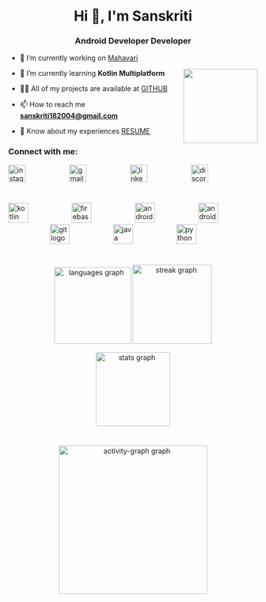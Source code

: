 <h1 align="center">Hi 👋, I'm Sanskriti</h1>
<h3 align="center">Android Developer Developer</h3>

- 🔭 I’m currently working on [Mahavari](https://github.com/Sanskriti1804/Mensinator.git)

<img align="right" height="150" src="https://i.imgflip.com/65efzo.gif"  />

- 🌱 I’m currently learning **Kotlin Multiplatform**

- 👨‍💻 All of my projects are available at [GITHUB](https://github.com/Sanskriti1804)

- 📫 How to reach me **sanskriti182004@gmail.com**

- 📄 Know about my experiences [RESUME]()


<h3 align="left">Connect with me:</h3>
<div align="left">
  <img src="https://img.shields.io/static/v1?message=Instagram&logo=instagram&label=&color=E4405F&logoColor=white&labelColor=&style=for-the-badge" height="35" alt="instagram logo"  />
   <img width="80" />
  <img src="https://img.shields.io/static/v1?message=Gmail&logo=gmail&label=&color=D14836&logoColor=white&labelColor=&style=for-the-badge" height="35" alt="gmail logo"  />
   <img width="80" />
  <img src="https://img.shields.io/static/v1?message=LinkedIn&logo=linkedin&label=&color=0077B5&logoColor=white&labelColor=&style=for-the-badge" height="35" alt="linkedin logo"  />
   <img width="80" />
   <img src="https://img.shields.io/static/v1?message=Discord&logo=discord&label=&color=7289DA&logoColor=white&labelColor=&style=for-the-badge" height="35" alt="discord logo"  />
</div>
<h1></h1>

<div align="left">
  <img src="https://cdn.jsdelivr.net/gh/devicons/devicon/icons/kotlin/kotlin-original.svg" height="40" alt="kotlin logo"  />
  <img width="80" />
  <img src="https://cdn.jsdelivr.net/gh/devicons/devicon/icons/firebase/firebase-plain.svg" height="40" alt="firebase logo"  />
  <img width="80" />
  <img src="https://cdn.jsdelivr.net/gh/devicons/devicon/icons/android/android-original.svg" height="40" alt="android logo"  />
  <img width="80" />
  <img src="https://cdn.jsdelivr.net/gh/devicons/devicon/icons/androidstudio/androidstudio-original.svg" height="40" alt="androidstudio logo"  />
  <img width="80" />
  <img src="https://cdn.jsdelivr.net/gh/devicons/devicon/icons/git/git-original.svg" height="40" alt="git logo"  />
  <img width="80" />
  <img src="https://cdn.jsdelivr.net/gh/devicons/devicon/icons/java/java-original.svg" height="40" alt="java logo"  />
  <img width="80" />
  <img src="https://cdn.jsdelivr.net/gh/devicons/devicon/icons/python/python-original.svg" height="40" alt="python logo"  />
</div>
<h1></h1>
<div align="center">
  <img src="https://github-readme-stats.vercel.app/api/top-langs?username=sanskriti1804&locale=en&hide_title=false&layout=compact&card_width=320&langs_count=5&theme=dracula&hide_border=false&order=2" height="155" alt="languages graph"  />
  <img src="https://streak-stats.demolab.com?user=sanskriti1804&locale=en&mode=daily&theme=dracula&hide_border=false&border_radius=5&order=3" height="160" alt="streak graph"/> 
  <p></p>
    <img src="https://github-readme-stats.vercel.app/api?username=sanskriti1804&hide_title=false&hide_rank=false&show_icons=true&include_all_commits=true&count_private=true&disable_animations=false&theme=dracula&locale=en&hide_border=false&order=1&custom_title=S" height="150" alt="stats graph"  />
  <h1></h1>
  <img src="https://github-readme-activity-graph.vercel.app/graph?username=sanskriti1804&radius=16&theme=react&area=true&order=5" height="300" alt="activity-graph graph"  />
</div>

